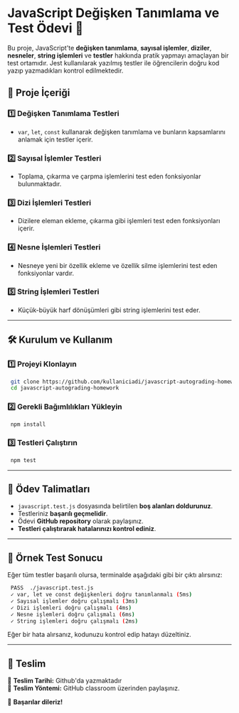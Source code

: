 # JavaScript Değişken Tanımlama ve Test Ödevi 🚀

Bu proje, JavaScript'te **değişken tanımlama**, **sayısal işlemler**, **diziler**, **nesneler**, **string işlemleri** ve **testler** hakkında pratik yapmayı amaçlayan bir test ortamıdır. Jest kullanılarak yazılmış testler ile öğrencilerin doğru kod yazıp yazmadıkları kontrol edilmektedir.

## 📌 Proje İçeriği

### 1️⃣ Değişken Tanımlama Testleri

- `var`, `let`, `const` kullanarak değişken tanımlama ve bunların kapsamlarını anlamak için testler içerir.

### 2️⃣ Sayısal İşlemler Testleri

- Toplama, çıkarma ve çarpma işlemlerini test eden fonksiyonlar bulunmaktadır.

### 3️⃣ Dizi İşlemleri Testleri

- Dizilere eleman ekleme, çıkarma gibi işlemleri test eden fonksiyonları içerir.

### 4️⃣ Nesne İşlemleri Testleri

- Nesneye yeni bir özellik ekleme ve özellik silme işlemlerini test eden fonksiyonlar vardır.

### 5️⃣ String İşlemleri Testleri

- Küçük-büyük harf dönüşümleri gibi string işlemlerini test eder.

---

## 🛠️ Kurulum ve Kullanım

### 1️⃣ **Projeyi Klonlayın**

```sh
 git clone https://github.com/kullaniciadi/javascript-autograding-homework.git
 cd javascript-autograding-homework
```

### 2️⃣ **Gerekli Bağımlılıkları Yükleyin**

```sh
 npm install
```

### 3️⃣ **Testleri Çalıştırın**

```sh
 npm test
```

---

## 📑 Ödev Talimatları

- `javascript.test.js` dosyasında belirtilen **boş alanları doldurunuz**.
- Testleriniz **başarılı geçmelidir**.
- Ödevi **GitHub repository** olarak paylaşınız.
- **Testleri çalıştırarak hatalarınızı kontrol ediniz**.

---

## 📝 Örnek Test Sonucu

Eğer tüm testler başarılı olursa, terminalde aşağıdaki gibi bir çıktı alırsınız:

```sh
 PASS  ./javascript.test.js
 ✓ var, let ve const değişkenleri doğru tanımlanmalı (5ms)
 ✓ Sayısal işlemler doğru çalışmalı (3ms)
 ✓ Dizi işlemleri doğru çalışmalı (4ms)
 ✓ Nesne işlemleri doğru çalışmalı (6ms)
 ✓ String işlemleri doğru çalışmalı (2ms)
```

Eğer bir hata alırsanız, kodunuzu kontrol edip hatayı düzeltiniz.

---

## 🎯 Teslim

📌 **Teslim Tarihi:** Github'da yazmaktadır  
📩 **Teslim Yöntemi:** GitHub classroom üzerinden paylaşınız.

🚀 **Başarılar dileriz!**
